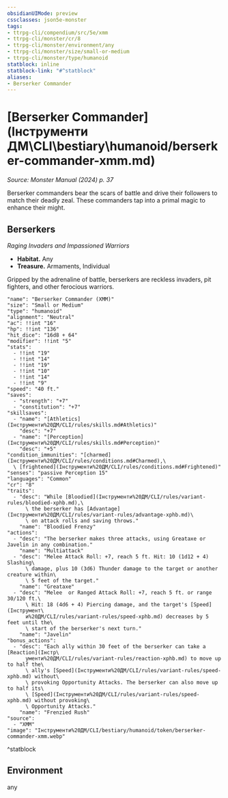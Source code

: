 ```yaml
---
obsidianUIMode: preview
cssclasses: json5e-monster
tags:
- ttrpg-cli/compendium/src/5e/xmm
- ttrpg-cli/monster/cr/8
- ttrpg-cli/monster/environment/any
- ttrpg-cli/monster/size/small-or-medium
- ttrpg-cli/monster/type/humanoid
statblock: inline
statblock-link: "#^statblock"
aliases:
- Berserker Commander
---
```

# [Berserker Commander](Інструменти ДМ\CLI\bestiary\humanoid/berserker-commander-xmm.md)
*Source: Monster Manual (2024) p. 37*  

Berserker commanders bear the scars of battle and drive their followers to match their deadly zeal. These commanders tap into a primal magic to enhance their might.

## Berserkers

*Raging Invaders and Impassioned Warriors*

- **Habitat.** Any  
- **Treasure.** Armaments, Individual  

Gripped by the adrenaline of battle, berserkers are reckless invaders, pit fighters, and other ferocious warriors.

```statblock
"name": "Berserker Commander (XMM)"
"size": "Small or Medium"
"type": "humanoid"
"alignment": "Neutral"
"ac": !!int "16"
"hp": !!int "136"
"hit_dice": "16d8 + 64"
"modifier": !!int "5"
"stats":
  - !!int "19"
  - !!int "14"
  - !!int "19"
  - !!int "10"
  - !!int "14"
  - !!int "9"
"speed": "40 ft."
"saves":
  - "strength": "+7"
  - "constitution": "+7"
"skillsaves":
  - "name": "[Athletics](Інструменти%20ДМ/CLI/rules/skills.md#Athletics)"
    "desc": "+7"
  - "name": "[Perception](Інструменти%20ДМ/CLI/rules/skills.md#Perception)"
    "desc": "+5"
"condition_immunities": "[charmed](Інструменти%20ДМ/CLI/rules/conditions.md#Charmed),\
  \ [frightened](Інструменти%20ДМ/CLI/rules/conditions.md#Frightened)"
"senses": "passive Perception 15"
"languages": "Common"
"cr": "8"
"traits":
  - "desc": "While [Bloodied](Інструменти%20ДМ/CLI/rules/variant-rules/bloodied-xphb.md),\
      \ the berserker has [Advantage](Інструменти%20ДМ/CLI/rules/variant-rules/advantage-xphb.md)\
      \ on attack rolls and saving throws."
    "name": "Bloodied Frenzy"
"actions":
  - "desc": "The berserker makes three attacks, using Greataxe or Javelin in any combination."
    "name": "Multiattack"
  - "desc": "Melee Attack Roll: +7, reach 5 ft. Hit: 10 (1d12 + 4) Slashing\
      \ damage, plus 10 (3d6) Thunder damage to the target or another creature within\
      \ 5 feet of the target."
    "name": "Greataxe"
  - "desc": "Melee  or Ranged Attack Roll: +7, reach 5 ft. or range 30/120 ft.\
      \ Hit: 18 (4d6 + 4) Piercing damage, and the target's [Speed](Інструмент\
      и%20ДМ/CLI/rules/variant-rules/speed-xphb.md) decreases by 5 feet until the\
      \ start of the berserker's next turn."
    "name": "Javelin"
"bonus_actions":
  - "desc": "Each ally within 30 feet of the berserker can take a [Reaction](Інстр\
      ументи%20ДМ/CLI/rules/variant-rules/reaction-xphb.md) to move up to half the\
      \ ally's [Speed](Інструменти%20ДМ/CLI/rules/variant-rules/speed-xphb.md) without\
      \ provoking Opportunity Attacks. The berserker can also move up to half its\
      \ [Speed](Інструменти%20ДМ/CLI/rules/variant-rules/speed-xphb.md) without provoking\
      \ Opportunity Attacks."
    "name": "Frenzied Rush"
"source":
  - "XMM"
"image": "Інструменти%20ДМ/CLI/bestiary/humanoid/token/berserker-commander-xmm.webp"
```
^statblock

## Environment

any